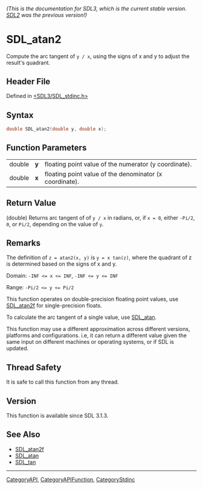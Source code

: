 ###### (This is the documentation for SDL3, which is the current stable version. [SDL2](https://wiki.libsdl.org/SDL2/) was the previous version!)
# SDL_atan2

Compute the arc tangent of `y / x`, using the signs of x and y to adjust the result's quadrant.

## Header File

Defined in [<SDL3/SDL_stdinc.h>](https://github.com/libsdl-org/SDL/blob/main/include/SDL3/SDL_stdinc.h)

## Syntax

```c
double SDL_atan2(double y, double x);
```

## Function Parameters

|        |       |                                                         |
| ------ | ----- | ------------------------------------------------------- |
| double | **y** | floating point value of the numerator (y coordinate).   |
| double | **x** | floating point value of the denominator (x coordinate). |

## Return Value

(double) Returns arc tangent of of `y / x` in radians, or, if `x = 0`,
either `-Pi/2`, `0`, or `Pi/2`, depending on the value of `y`.

## Remarks

The definition of `z = atan2(x, y)` is `y = x tan(z)`, where the quadrant
of z is determined based on the signs of x and y.

Domain: `-INF <= x <= INF`, `-INF <= y <= INF`

Range: `-Pi/2 <= y <= Pi/2`

This function operates on double-precision floating point values, use
[SDL_atan2f](SDL_atan2f) for single-precision floats.

To calculate the arc tangent of a single value, use [SDL_atan](SDL_atan).

This function may use a different approximation across different versions,
platforms and configurations. i.e, it can return a different value given
the same input on different machines or operating systems, or if SDL is
updated.

## Thread Safety

It is safe to call this function from any thread.

## Version

This function is available since SDL 3.1.3.

## See Also

- [SDL_atan2f](SDL_atan2f)
- [SDL_atan](SDL_atan)
- [SDL_tan](SDL_tan)

----
[CategoryAPI](CategoryAPI), [CategoryAPIFunction](CategoryAPIFunction), [CategoryStdinc](CategoryStdinc)


